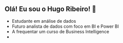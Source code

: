 ## Olá! Eu sou o Hugo Ribeiro! 👋

- Estudante em análise de dados 
- Futuro analista de dados com foco em BI e Power BI
- A frequentar um curso de Business Intelligence
- 
<!--
**HugoRibeiroIT/HugoRibeiroIT** is a ✨ _special_ ✨ repository because its `README.md` (this file) appears on your GitHub profile.

Here are some ideas to get you started:

- 🔭 I’m currently working on ...
- 🌱 I’m currently learning ...
- 👯 I’m looking to collaborate on ...
- 🤔 I’m looking for help with ...
- 💬 Ask me about ...
- 📫 How to reach me: ...
- 😄 Pronouns: ...
- ⚡ Fun fact: ...
-->
